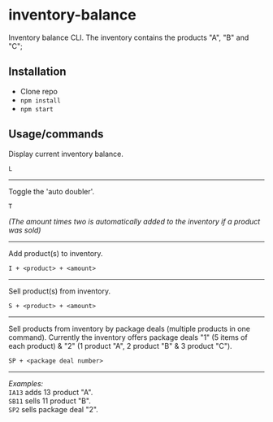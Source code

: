 # inventory-balance

Inventory balance CLI. The inventory contains the products "A", "B" and "C";

## Installation
* Clone repo
* `npm install`
* `npm start`

## Usage/commands

Display current inventory balance.
```
L
```
---
Toggle the 'auto doubler'.
```
T
```
*(The amount times two is automatically added to the inventory if a product was sold)*

---
Add product(s) to inventory.
```
I + <product> + <amount>
```
---
Sell product(s) from inventory.
```
S + <product> + <amount>
```
---
Sell products from inventory by package deals (multiple products in one command). Currently the inventory offers package deals "1" (5 items of each product) & "2" (1 product "A", 2 product "B" & 3 product "C").
```
SP + <package deal number>
```
---

*Examples:*  
`IA13` adds 13 product "A".  
`SB11` sells 11 product "B".  
`SP2` sells package deal "2".